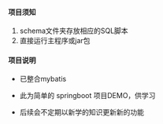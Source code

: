 #### 项目须知

1. schema文件夹存放相应的SQL脚本
2. 直接运行主程序或jar包

#### 项目说明

- 已整合mybatis
- 此为简单的 springboot 项目DEMO，供学习

- 后续会不定期以新学的知识更新新的功能


